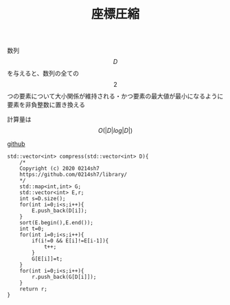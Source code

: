 ﻿---
title: "座標圧縮"
permalink: /posts/compress
writer: 0214sh7
layout: library
---

数列$$D$$を与えると、数列の全ての$$2$$つの要素について大小関係が維持される・かつ要素の最大値が最小になるように要素を非負整数に置き換える

計算量は$$Ο(\vert D \vert log \vert D \vert )$$

[github](https://github.com/0214sh7/procon-library/blob/master/algorithm/coordinate%20compression.cpp)

~~~
std::vector<int> compress(std::vector<int> D){
    /*
    Copyright (c) 2020 0214sh7
    https://github.com/0214sh7/library/
    */
    std::map<int,int> G;
    std::vector<int> E,r;
    int s=D.size();
    for(int i=0;i<s;i++){
        E.push_back(D[i]);
    }
    sort(E.begin(),E.end());
    int t=0;
    for(int i=0;i<s;i++){
        if(i!=0 && E[i]!=E[i-1]){
            t++;
        }
        G[E[i]]=t;
    }
    for(int i=0;i<s;i++){
        r.push_back(G[D[i]]);
    }
    return r;
}
~~~